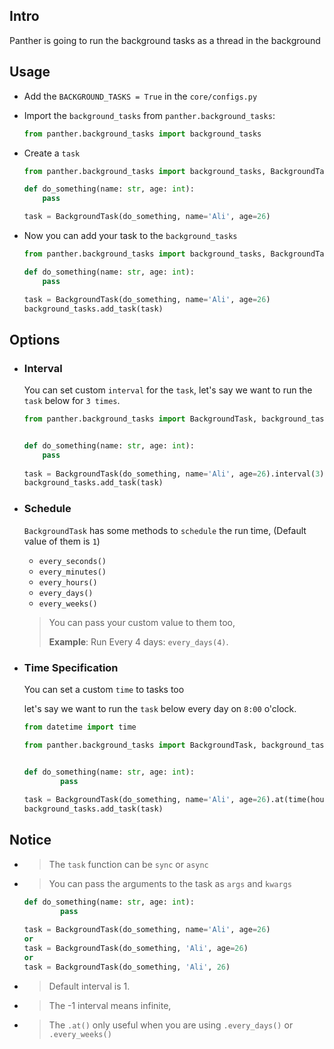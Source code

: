 ## Intro
Panther is going to run the background tasks as a thread in the background

## Usage
- Add the `BACKGROUND_TASKS = True` in the `core/configs.py`  

- Import the `background_tasks` from `panther.background_tasks`:
    ```python
    from panther.background_tasks import background_tasks
    ```

- Create a `task`
    ```python
    from panther.background_tasks import background_tasks, BackgroundTask
    
    def do_something(name: str, age: int):
        pass
  
    task = BackgroundTask(do_something, name='Ali', age=26)
    ```
  
- Now you can add your task to the `background_tasks`
    ```python
    from panther.background_tasks import background_tasks, BackgroundTask
    
    def do_something(name: str, age: int):
        pass
  
    task = BackgroundTask(do_something, name='Ali', age=26)
    background_tasks.add_task(task)
    ```


## Options
- ### Interval
    You can set custom `interval` for the `task`, let's say we want to run the `task` below for `3 times`.
    
    ```python
    from panther.background_tasks import BackgroundTask, background_tasks
    
    
    def do_something(name: str, age: int):
        pass
        
    task = BackgroundTask(do_something, name='Ali', age=26).interval(3)
    background_tasks.add_task(task)
    ```
  
- ### Schedule
  `BackgroundTask` has some methods to `schedule` the run time, (Default value of them is `1`)
  - `every_seconds()`
  - `every_minutes()` 
  - `every_hours()` 
  - `every_days()`
  - `every_weeks()`
  > You can pass your custom value to them too, 
  > 
  > **Example**: Run Every 4 days: `every_days(4)`.
 

- ### Time Specification
  You can set a custom `time` to tasks too
  
  let's say we want to run the `task` below every day on `8:00` o'clock. 

  ```python
  from datetime import time
  
  from panther.background_tasks import BackgroundTask, background_tasks
  
  
  def do_something(name: str, age: int):
          pass
      
  task = BackgroundTask(do_something, name='Ali', age=26).at(time(hour=8))
  background_tasks.add_task(task)
  ```

## Notice
- > The `task` function can be `sync` or `async`

- > You can pass the arguments to the task as `args` and `kwargs` 
  
    ```python
    def do_something(name: str, age: int):
            pass
        
    task = BackgroundTask(do_something, name='Ali', age=26)
    or 
    task = BackgroundTask(do_something, 'Ali', age=26)
    or 
    task = BackgroundTask(do_something, 'Ali', 26)
    ```

- > Default interval is 1.

- > The -1 interval means infinite, 

- > The `.at()` only useful when you are using `.every_days()` or `.every_weeks()`
